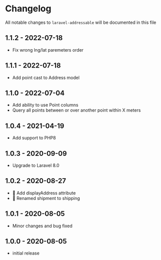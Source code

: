 # Changelog

All notable changes to `laravel-addressable` will be documented in this file

## 1.1.2 - 2022-07-18
- Fix wrong lng/lat paremeters order

## 1.1.1 - 2022-07-18
- Add point cast to Address model

## 1.1.0 - 2022-07-04
- Add ability to use Point columns
- Query all points between or over another point within X meters

## 1.0.4 - 2021-04-19
- Add support to PHP8

## 1.0.3 - 2020-09-09
- Upgrade to Laravel 8.0

## 1.0.2 - 2020-08-27
- 💅 Add displayAddress attribute
- 🐛 Renamed shipment to shipping

## 1.0.1 - 2020-08-05
- Minor changes and bug fixed

## 1.0.0 - 2020-08-05
- initial release
